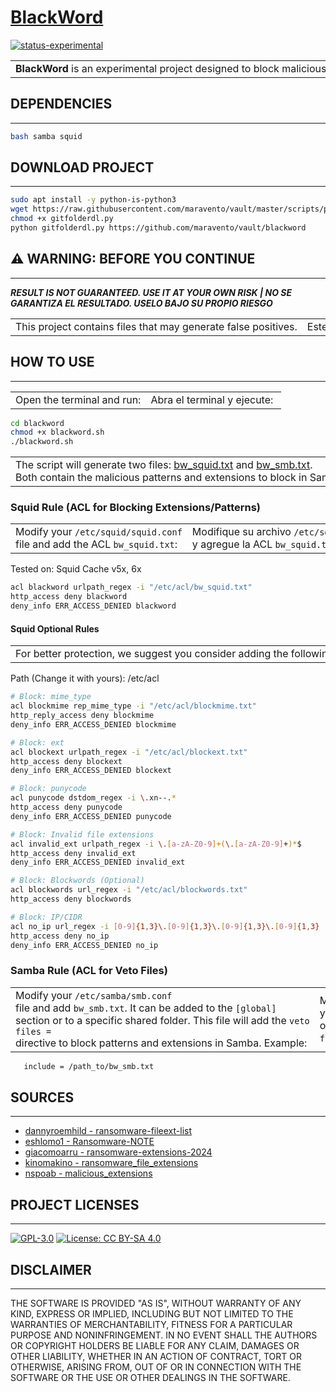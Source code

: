 # [BlackWord](https://www.maravento.com/)

[![status-experimental](https://img.shields.io/badge/status-experimental-orange.svg)](https://github.com/maravento/vault)

<!-- markdownlint-disable MD033 -->

<table width="100%">
  <tr>
    <td style="width: 50%; white-space: nowrap;">
     <b>BlackWord</b> is an experimental project designed to block malicious patterns, including file extensions associated with ransomware, malware, and other cyber threats. It aims to prevent the spread of these patterns using access control lists and custom rules.
    </td>
    <td style="width: 50%; white-space: nowrap;">
     <b>BlackWord</b> es un proyecto experimental diseñado para bloquear patrones maliciosos, incluyendo extensiones de archivo asociadas a ransomware, malware y otras amenazas cibernéticas. Su objetivo es prevenir la propagación de estos patrones mediante listas de control de acceso y reglas personalizadas.
    </td>
  </tr>
</table>

## DEPENDENCIES

---

```bash
bash samba squid
```

## DOWNLOAD PROJECT

---

```bash
sudo apt install -y python-is-python3
wget https://raw.githubusercontent.com/maravento/vault/master/scripts/python/gitfolderdl.py
chmod +x gitfolderdl.py
python gitfolderdl.py https://github.com/maravento/vault/blackword
```

## ⚠️ WARNING: BEFORE YOU CONTINUE

---

***RESULT IS NOT GUARANTEED. USE IT AT YOUR OWN RISK | NO SE GARANTIZA EL RESULTADO. USELO BAJO SU PROPIO RIESGO***

<table width="100%">
  <tr>
    <td style="width: 50%; white-space: nowrap;">
     This project contains files that may generate false positives.
    </td>
    <td style="width: 50%; white-space: nowrap;">
     Este proyecto contiene archivos que pueden generar falsos positivos.
    </td>
  </tr>
</table>

## HOW TO USE

---

<table width="100%">
  <tr>
    <td style="width: 50%; white-space: nowrap;">
     Open the terminal and run:
    </td>
    <td style="width: 50%; white-space: nowrap;">
     Abra el terminal y ejecute:
    </td>
  </tr>
</table>

```bash
cd blackword
chmod +x blackword.sh
./blackword.sh
```

<table width="100%">
  <tr>
    <td style="width: 50%; white-space: nowrap;">
     The script will generate two files: <a href="https://raw.githubusercontent.com/maravento/vault/refs/heads/master/blackword/bw_squid.txt" target="_blank">bw_squid.txt</a> and <a href="https://raw.githubusercontent.com/maravento/vault/refs/heads/master/blackword/bw_smb.txt" target="_blank">bw_smb.txt</a>. </br>
     Both contain the malicious patterns and extensions to block in Samba and Squid. </br>
    </td>
    <td style="width: 50%; white-space: nowrap;">
     El script generará dos archivos: <a href="https://raw.githubusercontent.com/maravento/vault/refs/heads/master/blackword/bw_squid.txt" target="_blank">bw_squid.txt</a> y <a href="https://raw.githubusercontent.com/maravento/vault/refs/heads/master/blackword/bw_smb.txt" target="_blank">bw_smb.txt</a>. </br>
     Ambos contienen los patrones y extensiones maliciosas para bloquear en Samba y Squid.</br>
    </td>
  </tr>
</table>

### Squid Rule (ACL for Blocking Extensions/Patterns)

<table width="100%">
  <tr>
    <td style="width: 50%; white-space: nowrap;">
     Modify your <code>/etc/squid/squid.conf</code> file and add the ACL <code>bw_squid.txt</code>:
    </td>
    <td style="width: 50%; white-space: nowrap;">
     Modifique su archivo <code>/etc/squid/squid.conf</code> y agregue la ACL <code>bw_squid.txt</code>:
    </td>
  </tr>
</table>

Tested on: Squid Cache v5x, 6x

```bash
acl blackword urlpath_regex -i "/etc/acl/bw_squid.txt"
http_access deny blackword
deny_info ERR_ACCESS_DENIED blackword
```

#### Squid Optional Rules

<table width="100%">
  <tr>
    <td style="width: 50%; white-space: nowrap;">
     For better protection, we suggest you consider adding the following rules:
    </td>
    <td style="width: 50%; white-space: nowrap;">
     Para una mejor protección, sugerimos que considere agregar las siguientes reglas:
    </td>
  </tr>
</table>

Path (Change it with yours): /etc/acl

```bash
# Block: mime_type
acl blockmime rep_mime_type -i "/etc/acl/blockmime.txt"
http_reply_access deny blockmime
deny_info ERR_ACCESS_DENIED blockmime

# Block: ext
acl blockext urlpath_regex -i "/etc/acl/blockext.txt"
http_access deny blockext
deny_info ERR_ACCESS_DENIED blockext

# Block: punycode
acl punycode dstdom_regex -i \.xn--.*
http_access deny punycode
deny_info ERR_ACCESS_DENIED punycode

# Block: Invalid file extensions 
acl invalid_ext urlpath_regex -i \.[a-zA-Z0-9]+(\.[a-zA-Z0-9]+)*$
http_access deny invalid_ext
deny_info ERR_ACCESS_DENIED invalid_ext

# Block: Blockwords (Optional)
acl blockwords url_regex -i "/etc/acl/blockwords.txt"
http_access deny blockwords

# Block: IP/CIDR
acl no_ip url_regex -i [0-9]{1,3}\.[0-9]{1,3}\.[0-9]{1,3}\.[0-9]{1,3}
http_access deny no_ip
deny_info ERR_ACCESS_DENIED no_ip
```

### Samba Rule (ACL for Veto Files)

<table width="100%">
  <tr>
    <td style="width: 50%; white-space: nowrap;">
     Modify your <code>/etc/samba/smb.conf</code> file and add <code>bw_smb.txt</code>. It can be added to the <code>[global]</code> section or to a specific shared folder. This file will add the <code>veto files =</code> directive to block patterns and extensions in Samba. Example:
    </td>
    <td style="width: 50%; white-space: nowrap;">
     Modifique su archivo <code>/etc/samba/smb.conf</code> y agregue <code>bw_smb.txt</code>. Puede ser agregado a la sección <code>[global]</code> o a una carpeta compartida específica. Este archivo agregará la directiva <code>veto files =</code> para bloquear los patrones y extensiones en Samba. Ejemplo:
    </td>
  </tr>
</table>

```bash
   include = /path_to/bw_smb.txt
```

## SOURCES

---

- [dannyroemhild - ransomware-fileext-list](https://github.com/dannyroemhild/ransomware-fileext-list/blob/master/fileextlist.txt)
- [eshlomo1 - Ransomware-NOTE](https://github.com/eshlomo1/Ransomware-NOTE/blob/main/ransomware-extension-list.txt)
- [giacomoarru - ransomware-extensions-2024](https://github.com/giacomoarru/ransomware-extensions-2024/blob/main/ransomware-extensions.txt)
- [kinomakino - ransomware_file_extensions](https://github.com/kinomakino/ransomware_file_extensions/blob/master/extensions.csv)
- [nspoab - malicious_extensions](https://github.com/nspoab/malicious_extensions/blob/main/list1)

## PROJECT LICENSES

---

[![GPL-3.0](https://img.shields.io/badge/License-GPLv3-blue.svg)](https://www.gnu.org/licenses/gpl.txt)
[![License: CC BY-SA 4.0](https://img.shields.io/badge/License-CC_BY--SA_4.0-lightgrey.svg)](https://creativecommons.org/licenses/by-sa/4.0/)

## DISCLAIMER

---

THE SOFTWARE IS PROVIDED "AS IS", WITHOUT WARRANTY OF ANY KIND, EXPRESS OR IMPLIED, INCLUDING BUT NOT LIMITED TO THE WARRANTIES OF MERCHANTABILITY, FITNESS FOR A PARTICULAR PURPOSE AND NONINFRINGEMENT. IN NO EVENT SHALL THE AUTHORS OR COPYRIGHT HOLDERS BE LIABLE FOR ANY CLAIM, DAMAGES OR OTHER LIABILITY, WHETHER IN AN ACTION OF CONTRACT, TORT OR OTHERWISE, ARISING FROM, OUT OF OR IN CONNECTION WITH THE SOFTWARE OR THE USE OR OTHER DEALINGS IN THE SOFTWARE.
